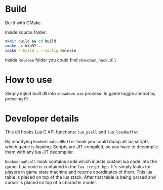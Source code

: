 # Build

Build with CMake.

Inside source folder:

```bash
mkdir build && cd build
cmake -A Win32 ..
cmake --build . --config Release
```

Inside `Release` folder you could find `showdown_hack.dll`

# How to use

Simply inject built dll into `showdown.exe` process. In game toggle aimbot by pressing `F5`

# Developer details

This dll hooks Lua C API functions: `lua_pcall` and `lua_loadbuffer`.

By modifying `HookedLuaLoadBuffer` hook you could dump all lua scripts which game is loading. Scripts are JIT-compiled, so you have to decompile them with any lua JIT decompiler.

`HookedLuaPcall` hook contains code which injects custom lua code into the game. Lua code is contained in the `lua_script.hpp`.
It's simply looks for players in game state machine and returns coordinates of them.
This lua table is placed on top of the lua stack. After that table is being parsed and cursor is placed on top of a character model.
